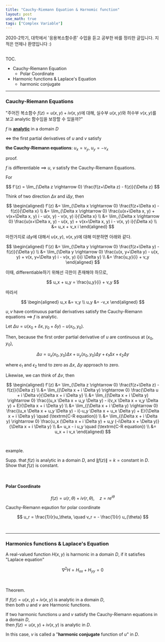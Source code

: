 ```yaml
---
title: "Cauchy-Riemann Equation & Harnomic function"
layout: post
use_math: true
tags: ["Complex Variable"]
---
```



2020-2학기, 대학에서 '응용복소함수론' 수업을 듣고 공부한 바를 정리한 글입니다. 지적은 언제나 환영입니다 :)

<br><span class="statement-title">TOC.</span><br>
- Cauchy-Riemann Equation
  - Polar Coordinate
- Harmonic functions & Laplace's Equation
  - harmonic conjugate

<hr/>

### Cauchy-Riemann Equations

"주어진 복소함수 $f(z) = u(x, y) + i v(x, y)$에 대해, 실수부 $u(x, y)$와 허수부 $v(x, y)$를 보고 analytic 함수임을 보장할 수 있을까?"

<div class="statement" markdown="1">

$f$ is **<u>analytic</u>** in a domain $D$

$\iff$ the first partial derivatives of $u$ and $v$ satisfy

**the Cauchy-Riemann equations**: $u_x = v_y$, $u_y = -v_x$

</div>

<span class="statement-title">proof.</span><br>

<div class="math-statement" markdown="1">

$f$ is differentiable $\implies$ $u$, $v$ satisfy the Cauchy-Riemann Equations.

For 

$$
f'(z) = \lim_{\Delta z \rightarrow 0} \frac{f(z+\Delta z) - f(z)}{\Delta z}
$$

Think of two direction $\Delta x$ and $i \Delta y$, then

$$
\begin{aligned}
f'(z) &= \lim_{\Delta x \rightarrow 0} \frac{f(z+\Delta x) - f(z)}{\Delta x} \\
&= \lim_{\Delta x \rightarrow 0} \frac{u(x+\Delta x, y) + v(x+\Delta x, y) i - u(x, y) - v(x, y) i}{\Delta x} \\
&= \lim_{\Delta x \rightarrow 0} \frac{u(x+\Delta x, y) - u(x, y) + v(x+\Delta x, y) i - v(x, y) i}{\Delta x} \\
&= u_x + v_x i 
\end{aligned}
$$

마찬가지로 $i \Delta y$에 대해서 $u(x, y)$, $v(x, y)$에 대해 미분하면 아래와 같다.

$$
\begin{aligned}
f'(z) &= \lim_{\Delta y \rightarrow 0} \frac{f(z+\Delta y) - f(z)}{\Delta y} \\
&= \lim_{\Delta y \rightarrow 0} \frac{u(x, y+\Delta y) - u(x, y) + v(x, y+\Delta y) i - v(x, y) i}{i \Delta y} \\
&= \frac{u_y}{i} + v_y 
\end{aligned}
$$

이때, differentiable하기 위해선 극한이 존재해야 하므로, 

$$
u_x + u_y = \frac{u_y}{i} + v_y
$$

따라서

$$
\begin{aligned}
u_x &= v_y \\
u_y &= -v_x
\end{aligned}
$$

</div>

<div class="math-statement" markdown="1">

$u, v$ have continuous partial derivatives satisfy the Cauchy-Riemann equations $\implies$ $f$ is analytic.

Let $\Delta u = u(x_0 + \delta x, y_0 + \delta y) - u(x_0, y_0)$.

Then, because the first order partial derivative of $u$ are continuous at $(x_0, y_0)$,

$$
\Delta u = u_x (x_0, y_0) \Delta x + u_y (x_0, y_0) \Delta y + \epsilon_1 \Delta x + \epsilon_2 \Delta y
$$

where $\epsilon_1$ and $\epsilon_2$ tend to zero as $\Delta x$, $\Delta y$ approach to zero.

Likewise, we can think of $\Delta v$, then

$$
\begin{aligned}
f'(z) &= \lim_{\Delta z \rightarrow 0} \frac{f(z+\Delta z) - f(z)}{\Delta z} \\
&= \lim_{(\Delta x + i \Delta y) \rightarrow 0} \frac{\Delta u + i \Delta v}{\Delta x + i \Delta y} \\
&= \lim_{(\Delta x + i \Delta y) \rightarrow 0} \frac{(u_x \Delta x + u_y \Delta y) - i(v_x \Delta x + v_y \Delta y) + E}{\Delta x + i \Delta y} \\
&= \lim_{(\Delta x + i \Delta y) \rightarrow 0} \frac{(u_x \Delta x + u_y \Delta y) - i(-u_y \Delta x + u_x \Delta y) + E}{\Delta x + i \Delta y} \quad (\textrm{C-R equation}) \\
&= \lim_{(\Delta x + i \Delta y) \rightarrow 0} \frac{u_x (\Delta x + i \Delta y) + u_y (-i\Delta x + \Delta y)}{\Delta x + i \Delta y} \\
&= u_x - i u_y \quad (\textrm{C-R equation}) \\
&= u_x + i v_x
\end{aligned}
$$

</div>

<br/>

<span class="statement-title">example.</span><br>

Supp. that $f(z)$ is analytic in a domain $D$, and $\left\| f(z) \right\| = k = \textrm{constant}$ in $D$. Show that $f(z)$ is constant.

<br/>

#### Polar Coordinate

<div class="statement" markdown="1">

$$
f(z) = u(r, \theta) + i v(r, \theta), \quad z=r e^{i\theta}
$$

Cauchy-Riemann eqaution for polar coordinate

$$
u_r = \frac{1}{r}u_\theta, \quad v_r = - \frac{1}{r} u_{\theta}
$$

</div>

<br/>
<hr/>

### Harmonics functions & Laplace's Equation

<div class="statement" markdown="1">

A real-valued function $H(x, y)$ is harmonic in a domain $D$, if it satisfies "Laplace equation"

$$
\nabla^2 H = H_{xx} + H_{yy} = 0
$$

</div>

<br/>

<span class="statement-title">Theorem.</span><br>

<div class="statement" markdown="1">

If $f(z)=u(x, y) + i v(x, y)$ is analytic in a domain $D$, <br/>
then both $u$ and $v$ are Harmonic functions.

</div>
<div class="statement" markdown="1">

If two harmonic functions $u$ and $v$ satisfy the Cauchy-Riemann equations in a domain $D$, <br/>
then $f(z) = u(x, y) + i v(x, y)$ is analytic in $D$.

In this case, $v$ is called a "**harmonic conjugate** function of $u$" in $D$.

</div>